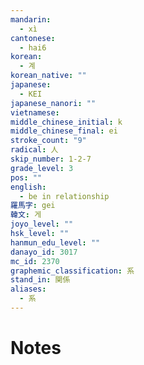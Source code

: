 ```yaml
---
mandarin:
  - xì
cantonese:
  - hai6
korean:
  - 계
korean_native: ""
japanese:
  - KEI
japanese_nanori: ""
vietnamese:
middle_chinese_initial: k
middle_chinese_final: ei
stroke_count: "9"
radical: 人
skip_number: 1-2-7
grade_level: 3
pos: ""
english:
  - be in relationship
羅馬字: gei
韓文: 게
joyo_level: ""
hsk_level: ""
hanmun_edu_level: ""
danayo_id: 3017
mc_id: 2370
graphemic_classification: 系
stand_in: 関係
aliases:
  - 系
---
```


# Notes
